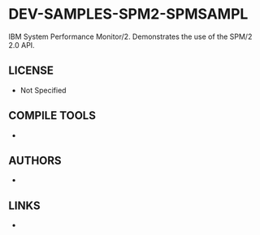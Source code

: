# DEV-SAMPLES-SPM2-SPMSAMPL
IBM System Performance Monitor/2. Demonstrates the use of the SPM/2 2.0 API.

## LICENSE
* Not Specified

## COMPILE TOOLS
* 
 
## AUTHORS
* 

## LINKS
* 

